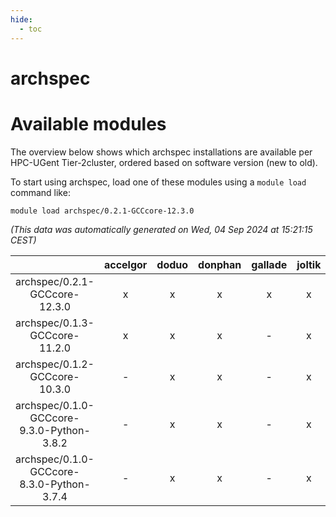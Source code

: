 ```yaml
---
hide:
  - toc
---
```


archspec
========

# Available modules


The overview below shows which archspec installations are available per HPC-UGent Tier-2cluster, ordered based on software version (new to old).

To start using archspec, load one of these modules using a `module load` command like:

```shell
module load archspec/0.2.1-GCCcore-12.3.0
```

*(This data was automatically generated on Wed, 04 Sep 2024 at 15:21:15 CEST)*  

| |accelgor|doduo|donphan|gallade|joltik|shinx|skitty|
| :---: | :---: | :---: | :---: | :---: | :---: | :---: | :---: |
|archspec/0.2.1-GCCcore-12.3.0|x|x|x|x|x|x|x|
|archspec/0.1.3-GCCcore-11.2.0|x|x|x|-|x|-|x|
|archspec/0.1.2-GCCcore-10.3.0|-|x|x|-|x|-|x|
|archspec/0.1.0-GCCcore-9.3.0-Python-3.8.2|-|x|x|-|x|-|x|
|archspec/0.1.0-GCCcore-8.3.0-Python-3.7.4|-|x|x|-|x|-|x|
